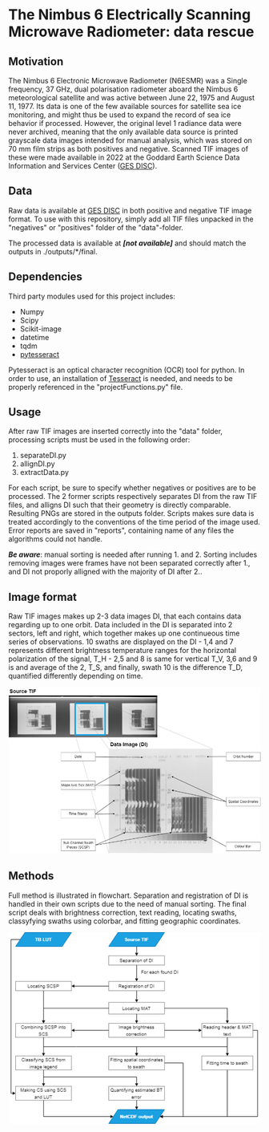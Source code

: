 # The Nimbus 6 Electrically Scanning Microwave Radiometer: data rescue

## Motivation
The Nimbus 6 Electronic Microwave Radiometer (N6ESMR) was a Single frequency, 37 GHz, dual polarisation radiometer aboard the Nimbus 6 meteorological satellite and was active between June 22, 1975 and August 11, 1977. Its data is one of the few available sources for satellite sea ice monitoring, and might thus be used to expand the record of sea ice behavior if processed. However, the original level 1 radiance data were never archived, meaning that the only available data source is printed grayscale data images intended for manual analysis, which was stored on 70 mm film strips as both positives and negative. Scanned TIF images of these were made available in 2022 at the Goddard Earth Science Data Information and Services Center ([GES DISC](https://disc.gsfc.nasa.gov/datasets/ESMRN6IM_001/summary)).

## Data
Raw data is available at [GES DISC](https://disc.gsfc.nasa.gov/datasets/ESMRN6IM_001/summary) in both positive and negative TIF image format. To use with this repository, simply add all TIF files unpacked in the "negatives" or "positives" folder of the "data"-folder.

The processed data is available at ***[not available]*** and should match the outputs in ./outputs/*/final.

## Dependencies
Third party modules used for this project includes:
- Numpy
- Scipy
- Scikit-image
- datetime
- tqdm
- [pytesseract](https://pypi.org/project/pytesseract/)

Pytesseract is an optical character recognition (OCR) tool for python. In order to use, an installation of [Tesseract](https://tesseract-ocr.github.io/tessdoc/Installation.html) is needed, and needs to be properly referenced in the "projectFunctions.py" file.

## Usage
After raw TIF images are inserted correctly into the "data" folder, processing scripts must be used in the following order:

1. separateDI.py
2. allignDI.py
3. extractData.py

For each script, be sure to specify whether negatives or positives are to be processed. The 2 former scripts respectively separates DI from the raw TIF files, and alligns DI such that their geometry is directly comparable. Resulting PNGs are stored in the outputs folder. Scripts makes sure data is treated accordingly to the conventions of the time period of the image used. Error reports are saved in "reports", containing name of any files the algorithms could not handle.

***Be aware***: manual sorting is needed after running 1. and 2. Sorting includes removing images were frames have not been separated correctly after 1., and DI not proporly alligned with the majority of DI after 2..

## Image format
Raw TIF images makes up 2-3 data images DI, that each contains data regarding up to one orbit. Data included in the DI is separated into 2 sectors, left and right, which together makes up one continueous time series of observations. 10 swaths are displayed on the DI - 1,4 and 7 represents different brightness temperature ranges for the horizontal polarization of the signal, T_H - 2,5 and 8 is same for vertical T_V, 3,6 and 9 is and average of the 2, T_S, and finally, swath 10 is the difference T_D, quantified differently depending on time.

![Image Description](assets/ImageDescription.png)

## Methods
Full method is illustrated in flowchart. Separation and registration of DI is handled in their own scripts due to the need of manual sorting. The final script deals with brightness correction, text reading, locating swaths, classyfying swaths using colorbar, and fitting geographic coordinates.

![Flow chart](assets/Flowchart.png)